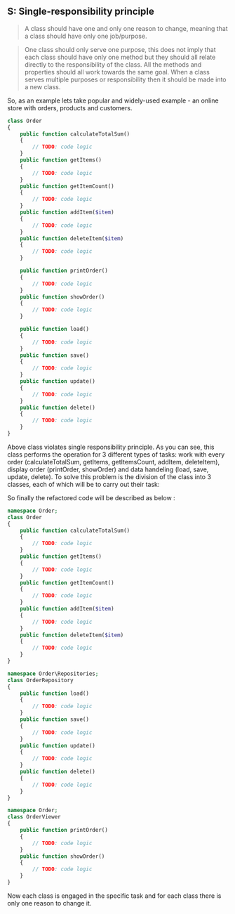 ## S: Single-responsibility principle
>A class should have one and only one reason to change, meaning that a class should have only one job/purpose.

>One class should only serve one purpose, this does not imply that each class should have only one method but they should all relate directly to the responsibility of the class. All the methods and properties should all work towards the same goal. When a class serves multiple purposes or responsibility then it should be made into a new class.

So, as an example lets take popular and widely-used example - an online store with orders, products and customers.
```php
class Order
{
    public function calculateTotalSum()
    {
        // TODO: code logic
    }
    public function getItems()
    {
        // TODO: code logic
    }
    public function getItemCount()
    {
        // TODO: code logic
    }
    public function addItem($item)
    {
        // TODO: code logic
    }
    public function deleteItem($item)
    {
        // TODO: code logic
    }

    public function printOrder()
    {
        // TODO: code logic
    }
    public function showOrder()
    {
        // TODO: code logic
    }

    public function load()
    {
        // TODO: code logic
    }
    public function save()
    {
        // TODO: code logic
    }
    public function update()
    {
        // TODO: code logic
    }
    public function delete()
    {
        // TODO: code logic
    }
}
```

Above class violates single responsibility principle. As you can see, this class performs the operation for 3 different types of tasks: work with every order (calculateTotalSum, getItems, getItemsCount, addItem, deleteItem), display order (printOrder, showOrder) and data handeling (load, save, update, delete). To solve this problem is the division of the class into 3 classes, each of which will be to carry out their task:

So finally the refactored code will be described as below :

```php
namespace Order;
class Order
{
    public function calculateTotalSum()
    {
        // TODO: code logic
    }
    public function getItems()
    {
        // TODO: code logic
    }
    public function getItemCount()
    {
        // TODO: code logic
    }
    public function addItem($item)
    {
        // TODO: code logic
    }
    public function deleteItem($item)
    {
        // TODO: code logic
    }
}

namespace Order\Repositories;
class OrderRepository
{
    public function load()
    {
        // TODO: code logic
    }
    public function save()
    {
        // TODO: code logic
    }
    public function update()
    {
        // TODO: code logic
    }
    public function delete()
    {
        // TODO: code logic
    }
}

namespace Order;
class OrderViewer
{
    public function printOrder()
    {
        // TODO: code logic
    }
    public function showOrder()
    {
        // TODO: code logic
    }
}
```
Now each class is engaged in the specific task and for each class there is only one reason to change it.